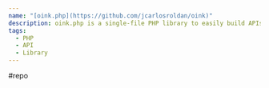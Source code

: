 ```yaml
---
name: "[oink.php](https://github.com/jcarlosroldan/oink)"
description: oink.php is a single-file PHP library to easily build APIs
tags:
  - PHP
  - API
  - Library
---
```

#repo